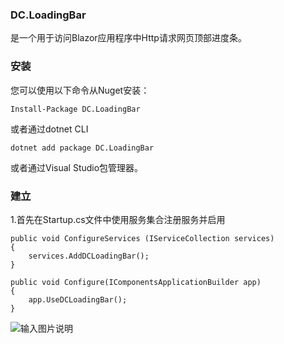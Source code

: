###  **DC.LoadingBar** 

是一个用于访问Blazor应用程序中Http请求网页顶部进度条。

###  **安装** 

您可以使用以下命令从Nuget安装：

```
Install-Package DC.LoadingBar
```

或者通过dotnet CLI

```
dotnet add package DC.LoadingBar
```

或者通过Visual Studio包管理器。

###  **建立** 

1.首先在Startup.cs文件中使用服务集合注册服务并启用

```
public void ConfigureServices (IServiceCollection services)
{
    services.AddDCLoadingBar();
}

public void Configure(IComponentsApplicationBuilder app)
{
    app.UseDCLoadingBar();
}
```

![输入图片说明](https://images.gitee.com/uploads/images/2019/0323/143832_e9beece3_130171.gif "演示图片")